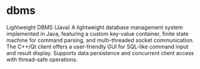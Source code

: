 # dbms
Lightweight DBMS (Java)
A lightweight database management system implemented in Java, featuring a custom key-value container, finite state machine for command parsing, and multi-threaded socket communication. The C++/Qt client offers a user-friendly GUI for SQL-like command input and result display. Supports data persistence and concurrent client access with thread-safe operations.

